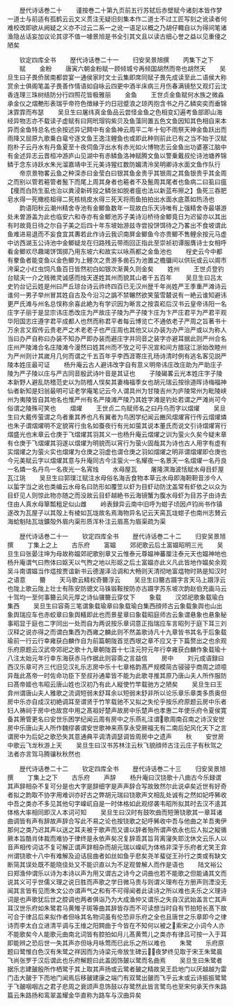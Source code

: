 <!-- { "loadSidebar": true } -->

　　歴代诗话巻二十
　　谨按巻二十第九页前五行苏轼后赤壁赋今诸刻本皆作梦一道士与前适有孤鹤云云文义贯注无疑旧刻集本作二道士不过工匠写刻之讹读者何难校改即欲从阙疑之义亦不过云二系一之讹一语足以概之乃胡仔輙自以为得间笔诸渔隐丛话妄加议论其谬不值一噱景旭是书全引其文且以读古细心誉之益以见重儓之陋矣

　　钦定四库全书
　　歴代诗话巻二十一
　　归安吴景旭撰
　　丙集下之下
　　赋
　　金粉
　　唐寅六朝金粉赋一顾倾城兮再倾国胡然而帝也胡然天
　　吴旦生曰子畏侨居南都尝宴一通侯家时文士云集即席同赋子畏先成读至此二语侯大称赏余士俱阁笔盖子畏善作情语如自咏云四更中酒半床病三月伤春满镜愁又观灯云沈香连理三珠树结防分行四照花皆极雅丽
　　金鱼
　　王世贞金鱼赋何水族之微淼承金仪之熠艴形表瑞乎帝符色徴縁于灼日冠蹙浪之琼丙抱含书之丹乙鳞奕奕而垂锦沫霏霏而布瑟
　　吴旦生曰屠纬真金鱼品云尝怪金鱼之色相变幻遍考鱼部即山海经异物志亦不载读子虚赋有曰网玳瑁钩紫贝及鱼藻同置五色文鱼因知其色相自来本异而金鱼特总名也余按述异记闗中有金鱼神云周平二年十旬不雨祭天神金鱼跃出而雨降又屈原九歌乗白鼋兮逐文鱼王逸注鲤鱼也或即此种则前此已有之当不始于汉赋抱朴子云丹水有丹鱼夏至十夜伺鱼浮出水有赤光如火博物志云金鱼出功婆塞江脑中有金述异志云晋桓冲游庐山见湖中有赤鳞鱼洛神赋腾文鱼以警乗戴叔伦诗池塘养锦鳞于念东诗跃水朱光溜嘉靖中王元美诗猩红数防媚清泠吴明卿诗水面文鱼作队行
　　帝京景物畧云鱼之种深赤曰金莹白曰银其鱼金贵乎其银周之其鱼银贵乎其金周之而别以管若篐管者鬛下而尾上周其身者也篐者不及鬛周其尾者也鱼病二曰虱曰瘟【痩而白防生虱也治以粪浸新砖投之鳞张如脱者瘟也法以新蓝布擦之】鱼死三吞肥皂水得一死橄榄柤得二死核桃皮水得三死天将雨鱼拍拍出水面水底蒸如热汤也
　　韵语阳秋云潮州精舍寺池有金鲫鱼数年一现故白乐天诗唯有上强精舍寺最堪游处未曽游盖为此也临安六和寺亦有金鲫池苏子美诗沿桥待金鲫竟日为迟留亦以其出有时故竟日待之尔自子美之后四十年东坡始游兹寺尝投饼饵待之乃畧出不食坡谓此鱼难进易退而不妄食宜其夀若此作诗云我识南屏金鲫鱼今亦贵鲫不售鲤余按元马虚中访西湖玉公诗池中金鲫疑龙在归路残云带雨回正指此至崇祯初谭服膺诗士女相呼看金鲫欢尽趣竭饼饵掷乃用东坡六和故实以咏燕都之金鱼池也
　　桯史云今中都有豢鱼者能变鱼以金色鲫为上鲤次之贵游多凿石为池置之檐牖间以供玩或云以阛市洿渠之小红虫饲凡鱼百日皆然初白如银次渐黄久则金矣
　　姓州
　　王世贞登钓台赋夫一介之贱微灵诚感而烛天遂姓其州而貌其山者千五百年
　　吴旦生曰吕太史钓台记云姓是州曰严丘琼台诗云祚终四百已无汉州歴千年尚姓严王季重严滩诗云谁何一男子举州冒其姓自古及今沿习之譌不禁冁然欲笑萤雪樷说有一絶云谁知避讳更严氏滩与州名总悮称余喜此絶为有学识因为晰言之按袁崧后汉书云皇帝讳阳一名庄字子丽于是显宗讳庄悉改庄为严故庄子陵为严子陵卞庄为卞严庄君平为严君平观华阳国志庄遵字君平成都人也然而称君平者每云博览亡不通依老子严周之旨著书十万余言又叙传云贵老严之术老老子也严庄周也其他又以办装为办严治严或以为称人当曰办严自称曰办装不知办严即办装而避庄字并同音之装字亦避耳据此则严州合名庄州严陵滩合名庄陵滩今漫然曰姓其州而不攷之可乎况宣和间方腊冦江浙始改睦州为严州则计其嵗月几何而谓之千五百年乎李西涯寄庄孔旸诗清时例有逃名客见説严陵本姓庄最可证
　　杨升庵云古人避讳改字自有意义明帝讳庄改庄助为严助庄子陵为严子陵以庄与严古同音殷武诗叶音是其证也
　　子陵碣畧云光本姓庄字子陵本新野人避乱防稽范史以为防稽人悮矣其妻梅福季女也胡元瑞云按徐道晖诗梅福神仙者新知是妇翁最明可证老学庵笔记云今人谓具州为甘陵吉州为庐陵常州为毗陵峡州为夷陵皆自其地名也惟严州有名严陵滩严陵乃其姓字滩是钓处若谓之严滩尚可今俗谓之陵殊可笑也
　　熠燿
　　王世贞二鸟赋师名之曰丹鸟而字以熠燿
　　吴旦生曰大戴传萤谓之鸟者重其养也凡有翼者为鸟困学纪闻云豳风熠燿宵行传云熠燿燐也朱子谓熠燿明不定貌宵行虫名如蚕夜行有光如萤其说本董氏而说文引诗熠燿宵行熠盛光也末章云仓庚于飞熠燿其羽其义一也杨升庵云熠燿之训为萤火久矣今疑末章有仓庚于飞熠燿其羽遂以熠燿为明貌而以宵行为萤火固哉其为诗也古人用字有虚有实熠燿之为萤火实也熠燿为仓庚之羽虚也谓仓庚之羽如熠燿之明非谓熠燿即仓庚也今元美赋云字以熠燿其意与升庵同古今注萤火一名耀夜一名景天一名熠燿一名丹良一名燐一名丹鸟一名夜光一名宵烛
　　水母屋瓦
　　屠隆溟海波恬赋水母目虾屋瓦江珧
　　吴旦生曰郭璞江赋注水母俗名海舌食物本草云水母即海靼靼音涉今人以蜇字当之讹也类编云水母名曰防形如覆笠以虾为目虾动防沈盖常有虾依之以众为目虾见人则惊此物亦随之而没故云目虾越絶书云海镜蟹为腹水母虾为目苏子由诗去住由人真水母箪瓢粗足似山雌
　　岭表録异云南中旧呼为蚶子顷因卢钧尚书作镇遂改为瓦屋子以其殻上有棱如瓦垅故名焉海物异名记云天脔瓦垅蚶子也南州志賛云海蛤魁陆瓦垅鑛殻外眉内渠形质浑朴注云眉髙为眉渠疏为渠

　　歴代诗话巻二十一
　　钦定四库全书
　　歴代诗话巻二十二
　　归安吴景旭撰
　　丁集上之上
　　古乐府
　　富媪
　　郊祀歌云后土富媪昭明三光
　　吴旦生曰张晏注坤为母故称媪郊祀歌别章又云惟泰元尊媪神蕃厘注泰元天也媪神地也杨升庵谓气曰煦体曰妪天以气煦之地以形妪之后土富媪亦此义凡此皆地作媪矣余观吴斗南谓媪当作煴按贾谊新书云德渥泽洽调和大畅则天清彻地富煴物时熟是知汉时之语意
　　籋
　　天马歌云精权奇籋浮云
　　吴旦生曰籋古蹑字言天马上蹑浮云也陇上歌云陇上壮士有陈安防骢文马铢锻鞍按防亦古蹑字苏东坡次韵赵伯充画马云十驾均一至何事籋云风元厚之诗仙骥籋云穿仗下
　　象载
　　汉郊祀歌象载瑜白集西
　　吴旦生曰容斋三笔谓象载瑜章曰象载瑜白集西顔师古云象载象舆也山出象舆瑞应车也赤蛟章曰象舆轙即此也而景星章曰象载昭庭师古云象谓悬象也悬象秘事昭显于庭也二字同出一处而自为两说按乐章词意正指瑞应车言昭列于庭下耳三刘汉释之说亦得之而谓白集西为西雍之麟此则不然盖歌诗凡十九章皆书其名于后象载瑜前一行云行幸雍获白麟作自为前篇朝陇首览西垠之章不应又于下篇赘出之也余观乐府原题云汉武帝郊祀之歌十九章朝陇首十七注元狩元年行幸雍获白麟作象载瑜十八注太始元年行幸东海获赤马作据此则容斋之言益信
　　房中
　　刘元成语録曰西汉乐章可齐三代旧见汉礼乐志房中乐十七章格韵髙严规模简古骎骎乎商周之颂噫异哉此髙帝一时佐命功臣下至叔孙通辈皆不能为此歌寻推其原乃唐山夫人所作服防曰髙帝姬也韦昭云唐山姓也汉初乃有此人縦使竹竿载驰方之陋矣
　　吴旦生曰王弇州谓唐山夫人雅歌之流调短弱未舒耳余以短弱未舒非所以论乐章乐章类多质奥但房中乐亦自成汉初絶调耳至谓贤于竹竿载驰不又拟之失伦乎按乐府原题云房中乐者妇人祷祠于房中也故宫中用之髙祖好楚声故房中乐楚声也孝惠二年使乐府令夏侯寛备其箫管更名曰安世乐困学纪闻云周有房中之乐燕礼注谓歌周南召南之诗汉安世房中乐唐山夫人所作魏缪袭谓安世歌神来燕享永受厥福无有二南后妃风化天下之言谓房中为后妃之歌恐失其意通典平调清调瑟调皆周房中之遗声
　　秋
　　安世房中歌云飞龙秋游上天
　　吴旦生曰汉书苏林注云秋飞貌顔师古注云庄子有秋驾之法者亦言驾马腾骧秋秋然也

　　歴代诗话巻二十二
　　钦定四库全书
　　歴代诗话巻二十三
　　归安吴景旭撰
　　丁集上之下
　　古乐府
　　声辞
　　杨升庵曰汉铙歌十八曲古今乐録谓其声辞相杂不复可分是也大字是辞细字是声声辞合写故致然尔此说卓矣近世有好奇者拟之韵取不协字用难训亦好古之弊胡元瑞曰铙歌声文相乱处诚有之然如妃呼豨收中吾之类亦不多见其他句字嵲屼自是一时体格如此观缪袭韦昭所拟其时去汉不逺其体格大率相同即汉人本词可知
　　吴旦生曰汉时有鼓吹曲而短箫铙歌其一章耳诸曲调皆有声有辞故声辞合写此不易之论也按铙歌之妃呼豨收中吾与他曲之羊吾夷伊那何之类乃迟其声以送之耳夫被于歌声而又谱以辞者殆所谓声依永也后人拟之縦循厥本旨酷肖体裁而难协于律终是永依声矣况复辞乖其旨背离寖失耶沈休文云乐人以音声相传词诂不复可解正谓声辞相杂而胡元瑞以嵲屼为体格非深于乐府者尤笑王弇州谓铙歌十八中有难解及迫诘屈曲者如丝如鱼乎悲矣尧羊蜚従王孙行之类或有缺文断简其误处既不能晓佳处又不能识直以为不足观曽解人而作是语也
　　陆文裕公曰郑渔仲谓乐以诗为本诗以声为用又谓古之诗今之词曲也若不能歌之但能诵其文而说其义可乎世儒义理之说日胜而声歌之学日微马贵与则谓义理布在方册声则湮没无闻其言皆有见而朱文公亦谓声气之和有不可得闻者此读诗之所以难也夫乐之义理诗词是也声歌犹后世之腔调也两者俱诣乃为大成渔仲又谓乐之失自汉武始盖言亡其声耳汉世乐府如朱鹭君马黄雉子斑等曲其辞皆存而不可读想当时自有节拍短长髙下故可合于律吕后来拟作者但咏其名物词虽有伦恐非乐府之全也且唐世之乐章即今之律诗而李太白立进清平调与王维之阳闗曲于今皆在不知何以被之索宋之小词今人亦不能歌矣今人能歌元曲南北词皆有腔拍如月儿髙黄莺儿之类亦有律吕可按一入于耳即能辨之恐后世一失其声亦但咏月咏莺而巳此乐之所以难也
　　朱鹭
　　乐府原题曰鹭惟白色汉有朱鹭之祥因而为诗梁元帝放生碑云夜梦终见取于宋王朱鹭晨飞尚张罗于汉后谓此也乐府解题曰此盖因饰皷以鹭而名曲焉
　　吴旦生曰朱鹭者据乐志建皷殷所作栖鹭于其上取其声扬或云鹭者皷之精故吴王启地门以厌越越为雷门击大皷于下而地门闻焉后移皷建康之端门有双鹭出皷而飞乎云末或云诗振振鹭鹭于飞皷咽咽古之君子悲周之衰颂声息饰鼓以存鹭然此皆言鹭鸟也至宋何承天作朱路篇云朱路扬和鸾翠盖耀金华直称为路车与汉曲异矣
